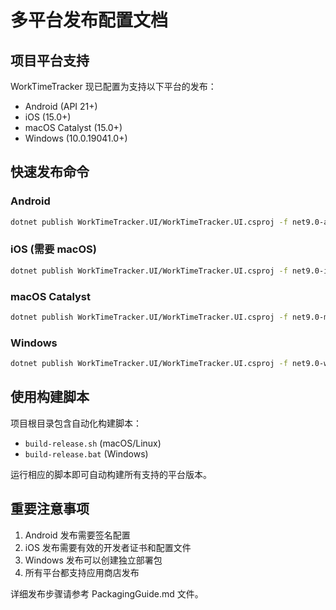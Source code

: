 # 多平台发布配置文档

## 项目平台支持

WorkTimeTracker 现已配置为支持以下平台的发布：

- Android (API 21+)
- iOS (15.0+)
- macOS Catalyst (15.0+)
- Windows (10.0.19041.0+)

## 快速发布命令

### Android
```bash
dotnet publish WorkTimeTracker.UI/WorkTimeTracker.UI.csproj -f net9.0-android -c Release
```

### iOS (需要 macOS)
```bash
dotnet publish WorkTimeTracker.UI/WorkTimeTracker.UI.csproj -f net9.0-ios -c Release
```

### macOS Catalyst
```bash
dotnet publish WorkTimeTracker.UI/WorkTimeTracker.UI.csproj -f net9.0-maccatalyst -c Release
```

### Windows
```bash
dotnet publish WorkTimeTracker.UI/WorkTimeTracker.UI.csproj -f net9.0-windows10.0.19041.0 -c Release
```

## 使用构建脚本

项目根目录包含自动化构建脚本：

- `build-release.sh` (macOS/Linux)
- `build-release.bat` (Windows)

运行相应的脚本即可自动构建所有支持的平台版本。

## 重要注意事项

1. Android 发布需要签名配置
2. iOS 发布需要有效的开发者证书和配置文件
3. Windows 发布可以创建独立部署包
4. 所有平台都支持应用商店发布

详细发布步骤请参考 PackagingGuide.md 文件。
